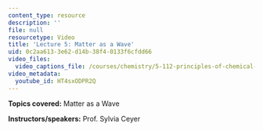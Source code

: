 ```yaml
---
content_type: resource
description: ''
file: null
resourcetype: Video
title: 'Lecture 5: Matter as a Wave'
uid: 0c2aa613-3e62-d14b-38f4-0133f6cfdd66
video_files:
  video_captions_file: /courses/chemistry/5-112-principles-of-chemical-science-fall-2005/video-lectures/lecture-5-matter-as-a-wave/HT4sxODPR2Q.vtt
video_metadata:
  youtube_id: HT4sxODPR2Q
---
```


**Topics covered:** Matter as a Wave

**Instructors/speakers:** Prof. Sylvia Ceyer